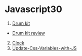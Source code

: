 # Javascript30
 
 1. [Drum kit](https://junsubaek.github.io/Javascript30/Drum%20kit/)
 * [Drum kit review](https://junsubaek.github.io/Javascript30/Drum%20kit%20review/)
 2. [Clock](https://junsubaek.github.io/Javascript30/Clock/)
 3. [Update-Css-Variables-with-JS](http://junsubaek.github.io/Javascript30/Update-Css-Variables-with-JS)
